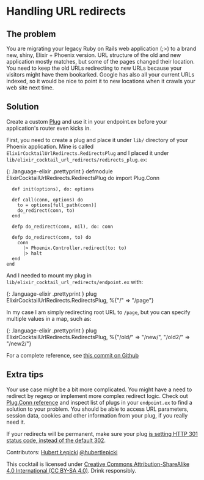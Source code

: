 # Handling URL redirects

## The problem

You are migrating your legacy Ruby on Rails web application (;>) to a brand new,
shiny, Elixir + Phoenix version. URL structure of the old and new
application mostly matches, but some of the pages changed their
location. You need to keep the old URLs redirecting to new URLs because
your visitors might have them bookarked. Google has also all your
current URLs indexed, so it would be nice to point it to new locations
when it crawls your web site next time.

## Solution

Create a custom [Plug](http://hexdocs.pm/plug) and use it in your
endpoint.ex before your application's router even kicks in.

First, you need to create a plug and place it under `lib/` directory of
your Phoenix application. Mine is called
`ElixirCocktailUrlRedirects.RedirectsPlug` and I placed it under
`lib/elixir_cocktail_url_redirects/redirects_plug.ex`:

{: .language-elixir .prettyprint }
    defmodule ElixirCocktailUrlRedirects.RedirectsPlug do
      import Plug.Conn

      def init(options), do: options

      def call(conn, options) do
        to = options[full_path(conn)]
        do_redirect(conn, to)
      end

      defp do_redirect(conn, nil), do: conn

      defp do_redirect(conn, to) do
        conn
          |> Phoenix.Controller.redirect(to: to)
          |> halt
      end
    end

And I needed to mount my plug in
`lib/elixir_cocktail_url_redirects/endpoint.ex` with:


{: .language-elixir .prettyprint }
  plug ElixirCocktailUrlRedirects.RedirectsPlug, %{"/" => "/page"}

In my case I am simply redirecting root URL to `/page`, but you can
specify multiple values in a map, such as:

{: .language-elixir .prettyprint }
  plug ElixirCocktailUrlRedirects.RedirectsPlug, %{"/old/" => "/new/", "/old2/" => "/new2/"}



For a complete reference, see [this commit on
Github](https://github.com/amberbit/elixir_cocktail_url_redirects/commit/be5b8082613930f0c75a3762ad1bf9e28a7a0436)

## Extra tips

Your use case might be a bit more complicated. You might have a need to
redirect by regexp or implement more complex redirect logic. Check out
[Plug.Conn reference](http://hexdocs.pm/plug/Plug.Conn.html) and inspect
list of plugs in your `endpoint.ex` to find a solution to your problem.
You should be able to access URL parameters, session data, cookies and
other information from your plug, if you really need it.

If your redirects will be permanent, make sure your plug [is setting HTTP
301 status code, instead of the default
302](https://github.com/amberbit/elixir_cocktail_url_redirects/commit/a76736d4a8dbb555abe3f8688a3eb06dbe5faad1).

Contributors:
[Hubert Łępicki](mailto:hubert.lepicki@amberbit.com)
[@hubertlepicki](http://twitter.com/hubertlepicki)

This cocktail is licensed under [Creative Commons Attribution-ShareAlike 4.0 International (CC
BY-SA 4.0)](https://creativecommons.org/licenses/by-sa/4.0/legalcode).
Drink responsibly.

